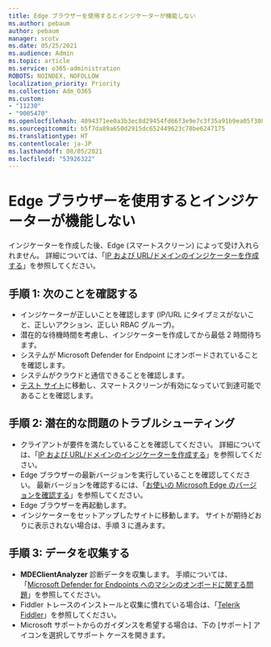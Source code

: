 ```yaml
---
title: Edge ブラウザーを使用するとインジケーターが機能しない
ms.author: pebaum
author: pebaum
manager: scotv
ms.date: 05/25/2021
ms.audience: Admin
ms.topic: article
ms.service: o365-administration
ROBOTS: NOINDEX, NOFOLLOW
localization_priority: Priority
ms.collection: Adm_O365
ms.custom:
- "11230"
- "9005470"
ms.openlocfilehash: 4094371ee0a3b3ec8d29454fd66f3e9e7c3f35a91b9ea05f308325bc447ce11c
ms.sourcegitcommit: b5f7da89a650d2915dc652449623c78be6247175
ms.translationtype: HT
ms.contentlocale: ja-JP
ms.lasthandoff: 08/05/2021
ms.locfileid: "53926322"
---
```

# <a name="indicators-dont-work-using-edge-browser"></a>Edge ブラウザーを使用するとインジケーターが機能しない

インジケーターを作成した後、Edge (スマートスクリーン) によって受け入れられません。 詳細については、「[IP および URL/ドメインのインジケーターを作成する](/microsoft-365/security/defender-endpoint/indicator-ip-domain)」を参照してください。

## <a name="step-1-ensure-the-following"></a>手順 1: 次のことを確認する

- インジケーターが正しいことを確認します (IP/URL にタイプミスがないこと、正しいアクション、正しい RBAC グループ)。
- 潜在的な待機時間を考慮し、インジケーターを作成してから最低 2 時間待ちます。
- システムが Microsoft Defender for Endpoint にオンボードされていることを確認します。
- システムがクラウドと通信できることを確認します。
- [テスト サイト](https://demo.smartscreen.msft.net)に移動し、スマートスクリーンが有効になっていて到達可能であることを確認します。

## <a name="step-2-troubleshoot-the-potential-issue"></a>手順 2: 潜在的な問題のトラブルシューティング

- クライアントが要件を満たしていることを確認してください。 詳細については、「[IP および URL/ドメインのインジケーターを作成する](/microsoft-365/security/defender-endpoint/indicator-ip-domain)」を参照してください。
- Edge ブラウザーの最新バージョンを実行していることを確認してください。 最新バージョンを確認するには、「[お使いの Microsoft Edge のバージョンを確認する](https://support.microsoft.com/microsoft-edge/find-out-which-version-of-microsoft-edge-you-have-c726bee8-c42e-e472-e954-4cf5123497eb)」を参照してください。
- Edge ブラウザーを再起動します。
- インジケーターをセットアップしたサイトに移動します。 サイトが期待どおりに表示されない場合は、手順 3 に進みます。 

## <a name="step-3-collect-data"></a>手順 3: データを収集する

- **MDEClientAnalyzer** 診断データを収集します。 手順については、「[Microsoft Defender for Endpoints へのマシンのオンボードに関する問題](issues-with-onboarding-machines.md)」を参照してください。
- Fiddler トレースのインストールと収集に慣れている場合は、「[Telerik Fiddler](http://www.telerik.com/fiddler)」を参照してください。
- Microsoft サポートからのガイダンスを希望する場合は、下の [サポート] アイコンを選択してサポート ケースを開きます。
